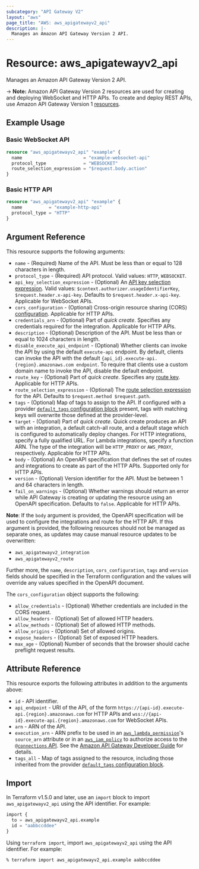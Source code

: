 ```yaml
---
subcategory: "API Gateway V2"
layout: "aws"
page_title: "AWS: aws_apigatewayv2_api"
description: |-
  Manages an Amazon API Gateway Version 2 API.
---
```


# Resource: aws_apigatewayv2_api

Manages an Amazon API Gateway Version 2 API.

-> **Note:** Amazon API Gateway Version 2 resources are used for creating and deploying WebSocket and HTTP APIs. To create and deploy REST APIs, use Amazon API Gateway Version 1 [resources](/docs/providers/aws/r/api_gateway_rest_api.html).

## Example Usage

### Basic WebSocket API

```terraform
resource "aws_apigatewayv2_api" "example" {
  name                       = "example-websocket-api"
  protocol_type              = "WEBSOCKET"
  route_selection_expression = "$request.body.action"
}
```

### Basic HTTP API

```terraform
resource "aws_apigatewayv2_api" "example" {
  name          = "example-http-api"
  protocol_type = "HTTP"
}
```

## Argument Reference

This resource supports the following arguments:

* `name` - (Required) Name of the API. Must be less than or equal to 128 characters in length.
* `protocol_type` - (Required) API protocol. Valid values: `HTTP`, `WEBSOCKET`.
* `api_key_selection_expression` - (Optional) An [API key selection expression](https://docs.aws.amazon.com/apigateway/latest/developerguide/apigateway-websocket-api-selection-expressions.html#apigateway-websocket-api-apikey-selection-expressions).
Valid values: `$context.authorizer.usageIdentifierKey`, `$request.header.x-api-key`. Defaults to `$request.header.x-api-key`.
Applicable for WebSocket APIs.
* `cors_configuration` - (Optional) Cross-origin resource sharing (CORS) [configuration](https://docs.aws.amazon.com/apigateway/latest/developerguide/http-api-cors.html). Applicable for HTTP APIs.
* `credentials_arn` - (Optional) Part of _quick create_. Specifies any credentials required for the integration. Applicable for HTTP APIs.
* `description` - (Optional) Description of the API. Must be less than or equal to 1024 characters in length.
* `disable_execute_api_endpoint` - (Optional) Whether clients can invoke the API by using the default `execute-api` endpoint.
By default, clients can invoke the API with the default `{api_id}.execute-api.{region}.amazonaws.com endpoint`.
To require that clients use a custom domain name to invoke the API, disable the default endpoint.
* `route_key` - (Optional) Part of _quick create_. Specifies any [route key](https://docs.aws.amazon.com/apigateway/latest/developerguide/http-api-develop-routes.html). Applicable for HTTP APIs.
* `route_selection_expression` - (Optional) The [route selection expression](https://docs.aws.amazon.com/apigateway/latest/developerguide/apigateway-websocket-api-selection-expressions.html#apigateway-websocket-api-route-selection-expressions) for the API.
Defaults to `$request.method $request.path`.
* `tags` - (Optional) Map of tags to assign to the API. If configured with a provider [`default_tags` configuration block](https://registry.terraform.io/providers/hashicorp/aws/latest/docs#default_tags-configuration-block) present, tags with matching keys will overwrite those defined at the provider-level.
* `target` - (Optional) Part of _quick create_. Quick create produces an API with an integration, a default catch-all route, and a default stage which is configured to automatically deploy changes.
For HTTP integrations, specify a fully qualified URL. For Lambda integrations, specify a function ARN.
The type of the integration will be `HTTP_PROXY` or `AWS_PROXY`, respectively. Applicable for HTTP APIs.
* `body` - (Optional) An OpenAPI specification that defines the set of routes and integrations to create as part of the HTTP APIs. Supported only for HTTP APIs.
* `version` - (Optional) Version identifier for the API. Must be between 1 and 64 characters in length.
* `fail_on_warnings` - (Optional) Whether warnings should return an error while API Gateway is creating or updating the resource using an OpenAPI specification. Defaults to `false`. Applicable for HTTP APIs.

__Note__: If the `body` argument is provided, the OpenAPI specification will be used to configure the integrations and route for the HTTP API. If this argument is provided, the following resources should not be managed as separate ones, as updates may cause manual resource updates to be overwritten:

* `aws_apigatewayv2_integration`
* `aws_apigatewayv2_route`

Further more, the `name`, `description`, `cors_configuration`, `tags` and `version` fields should be specified in the Terraform configuration and the values will override any values specified in the OpenAPI document.

The `cors_configuration` object supports the following:

* `allow_credentials` - (Optional) Whether credentials are included in the CORS request.
* `allow_headers` - (Optional) Set of allowed HTTP headers.
* `allow_methods` - (Optional) Set of allowed HTTP methods.
* `allow_origins` - (Optional) Set of allowed origins.
* `expose_headers` - (Optional) Set of exposed HTTP headers.
* `max_age` - (Optional) Number of seconds that the browser should cache preflight request results.

## Attribute Reference

This resource exports the following attributes in addition to the arguments above:

* `id` - API identifier.
* `api_endpoint` - URI of the API, of the form `https://{api-id}.execute-api.{region}.amazonaws.com` for HTTP APIs and `wss://{api-id}.execute-api.{region}.amazonaws.com` for WebSocket APIs.
* `arn` - ARN of the API.
* `execution_arn` - ARN prefix to be used in an [`aws_lambda_permission`](/docs/providers/aws/r/lambda_permission.html)'s `source_arn` attribute
or in an [`aws_iam_policy`](/docs/providers/aws/r/iam_policy.html) to authorize access to the [`@connections` API](https://docs.aws.amazon.com/apigateway/latest/developerguide/apigateway-how-to-call-websocket-api-connections.html).
See the [Amazon API Gateway Developer Guide](https://docs.aws.amazon.com/apigateway/latest/developerguide/apigateway-websocket-control-access-iam.html) for details.
* `tags_all` - Map of tags assigned to the resource, including those inherited from the provider [`default_tags` configuration block](https://registry.terraform.io/providers/hashicorp/aws/latest/docs#default_tags-configuration-block).

## Import

In Terraform v1.5.0 and later, use an `import` block to import `aws_apigatewayv2_api` using the API identifier. For example:

```terraform
import {
  to = aws_apigatewayv2_api.example
  id = "aabbccddee"
}
```

Using `terraform import`, import `aws_apigatewayv2_api` using the API identifier. For example:

```console
% terraform import aws_apigatewayv2_api.example aabbccddee
```
